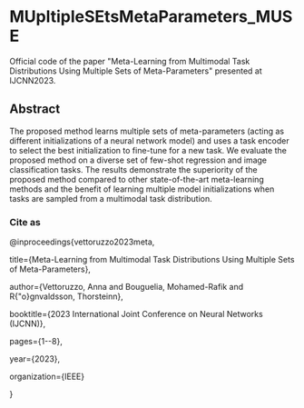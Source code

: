 # MUpltipleSEtsMetaParameters_MUSE
Official code of the paper "Meta-Learning from Multimodal Task Distributions Using Multiple Sets of Meta-Parameters" presented at IJCNN2023.

## Abstract
The proposed method learns multiple sets of meta-parameters (acting as different initializations of a neural network model) and uses a task encoder to select the best initialization to fine-tune for a new task.
We evaluate the proposed method on a diverse set of few-shot regression and image classification tasks. The results demonstrate the superiority of the proposed method compared to other state-of-the-art meta-learning methods and the benefit of learning multiple model initializations when tasks are sampled from a multimodal task distribution.

### Cite as
@inproceedings{vettoruzzo2023meta,

  title={Meta-Learning from Multimodal Task Distributions Using Multiple Sets of Meta-Parameters},
  
  author={Vettoruzzo, Anna and Bouguelia, Mohamed-Rafik and R{\"o}gnvaldsson, Thorsteinn},
  
  booktitle={2023 International Joint Conference on Neural Networks (IJCNN)},
  
  pages={1--8},
  
  year={2023},
  
  organization={IEEE}
  
}
